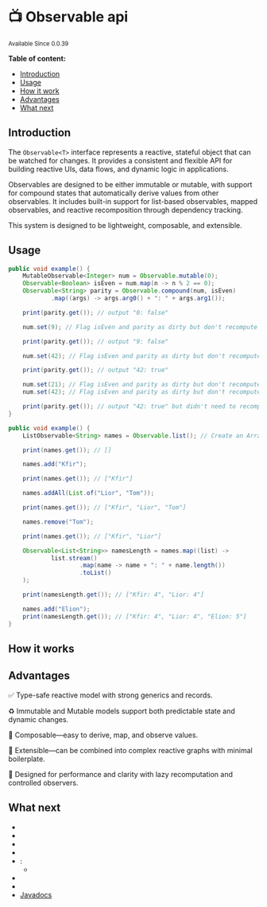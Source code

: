 # 📺 Observable api

<sup>
Available Since 0.0.39
</sup>

**Table of content:**
- [Introduction](#introduction)
- [Usage](#usage)
- [How it work](#how-it-work)
- [Advantages](#advantages)
- [What next](#what-next)

## Introduction
The `Observable<T>` interface represents a reactive, stateful object that can be watched for changes. It provides a consistent and flexible API for building reactive UIs, data flows, and dynamic logic in applications.

Observables are designed to be either immutable or mutable, with support for compound states that automatically derive values from other observables. It includes built-in support for list-based observables, mapped observables, and reactive recomposition through dependency tracking.

This system is designed to be lightweight, composable, and extensible.

## Usage

```java
public void example() {
    MutableObservable<Integer> num = Observable.mutable(0);
    Observable<Boolean> isEven = num.map(n -> n % 2 == 0);
    Observable<String> parity = Observable.compound(num, isEven)
            .map((args) -> args.arg0() + ": " + args.arg1());

    print(parity.get()); // output "0: false"

    num.set(9); // Flag isEven and parity as dirty but don't recompute yet

    print(parity.get()); // output "9: false"

    num.set(42); // Flag isEven and parity as dirty but don't recompute yet

    print(parity.get()); // output "42: true"

    num.set(21); // Flag isEven and parity as dirty but don't recompute yet
    num.set(42); // Flag isEven and parity as dirty but don't recompute yet

    print(parity.get()); // output "42: true" but didn't need to recompute
}
```


```java
public void example() {
    ListObservable<String> names = Observable.list(); // Create an ArrayList<String>

    print(names.get()); // []

    names.add("Kfir");

    print(names.get()); // ["Kfir"]

    names.addAll(List.of("Lior", "Tom"));

    print(names.get()); // ["Kfir", "Lior", "Tom"]

    names.remove("Tom");

    print(names.get()); // ["Kfir", "Lior"]

    Observable<List<String>> namesLength = names.map((list) ->
            list.stream()
                    .map(name -> name + ": " + name.length())
                    .toList()
    );

    print(namesLength.get()); // ["Kfir: 4", "Lior: 4"]

    names.add("Elion");
    print(namesLength.get()); // ["Kfir: 4", "Lior: 4", "Elion: 5"]
}
```

## How it works


## Advantages
✅ Type-safe reactive model with strong generics and records.

♻️ Immutable and Mutable models support both predictable state and dynamic changes.

🔗 Composable—easy to derive, map, and observe values.

🧩 Extensible—can be combined into complex reactive graphs with minimal boilerplate.


🚀 Designed for performance and clarity with lazy recomputation and controlled observers.

## What next
* [](immutable-observable.md)
* [](mutable-observable.md)
* [](compound-observable.md)
* [](mapped-observable.md)
* [](collection-observable.md):
    * [](list-observable.md)
* [](observer.md)
* [](watcher.md)
* [Javadocs](https://cocoa-beans.apartium.net/%version%/common/net/apartium/cocoabeans/state/package-summary.html)